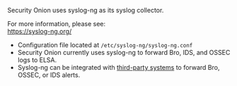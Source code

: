 Security Onion uses syslog-ng as its syslog collector.

For more information, please see:  
https://syslog-ng.org/

* Configuration file located at `/etc/syslog-ng/syslog-ng.conf`
* Security Onion currently uses syslog-ng to forward Bro, IDS, and OSSEC logs to ELSA.
* Syslog-ng can be integrated with [third-party systems](https://github.com/Security-Onion-Solutions/security-onion/wiki/ThirdPartyIntegration) to forward Bro, OSSEC, or IDS alerts.